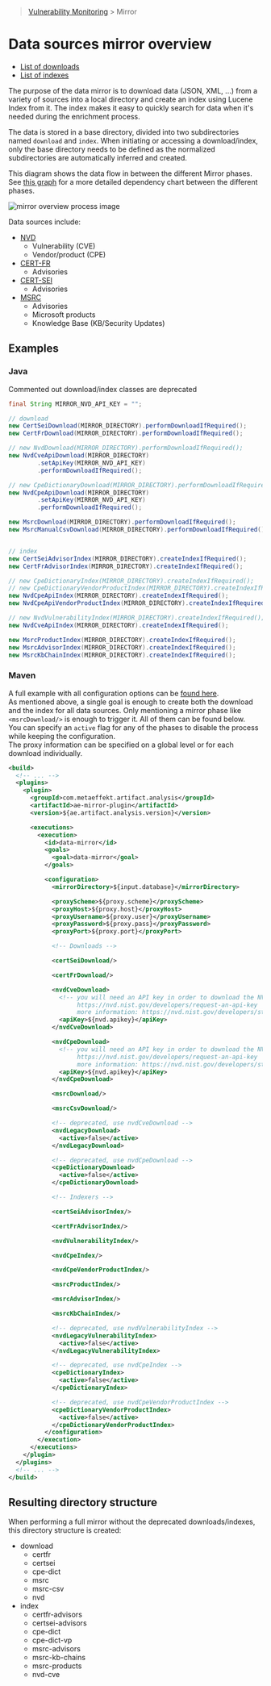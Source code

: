 > [Vulnerability Monitoring](../inventory-enrichment-overview.md) > Mirror

# Data sources mirror overview

- [List of downloads](download.md)
- [List of indexes](index.md)

The purpose of the data mirror is to download data (JSON, XML, ...) from a variety of sources into a local directory and
create an index using Lucene Index from it. The index makes it easy to quickly search for data when it's needed during
the enrichment process.

The data is stored in a base directory, divided into two subdirectories named `download` and `index`. When initiating or
accessing a download/index, only the base directory needs to be defined as the normalized subdirectories are
automatically inferred and created.

This diagram shows the data flow in between the different Mirror phases. See [this graph](../dependants.svg) for a more
detailed dependency chart between the different phases.

![mirror overview process image](mirror-documentation-overview.svg)

Data sources include:

- [NVD](https://nvd.nist.gov/vuln)
    - Vulnerability (CVE)
    - Vendor/product (CPE)
- [CERT-FR](https://www.cert.ssi.gouv.fr/)
    - Advisories
- [CERT-SEI](https://www.sei.cmu.edu/about/divisions/cert/)
    - Advisories
- [MSRC](https://msrc.microsoft.com/update-guide/vulnerability)
    - Advisories
    - Microsoft products
    - Knowledge Base (KB/Security Updates)

## Examples

### Java

Commented out download/index classes are deprecated

```java
final String MIRROR_NVD_API_KEY = "";

// download
new CertSeiDownload(MIRROR_DIRECTORY).performDownloadIfRequired();
new CertFrDownload(MIRROR_DIRECTORY).performDownloadIfRequired();

// new NvdDownload(MIRROR_DIRECTORY).performDownloadIfRequired();
new NvdCveApiDownload(MIRROR_DIRECTORY)
        .setApiKey(MIRROR_NVD_API_KEY)
        .performDownloadIfRequired();

// new CpeDictionaryDownload(MIRROR_DIRECTORY).performDownloadIfRequired();
new NvdCpeApiDownload(MIRROR_DIRECTORY)
        .setApiKey(MIRROR_NVD_API_KEY)
        .performDownloadIfRequired();

new MsrcDownload(MIRROR_DIRECTORY).performDownloadIfRequired();
new MsrcManualCsvDownload(MIRROR_DIRECTORY).performDownloadIfRequired(); // manual download


// index
new CertSeiAdvisorIndex(MIRROR_DIRECTORY).createIndexIfRequired();
new CertFrAdvisorIndex(MIRROR_DIRECTORY).createIndexIfRequired();

// new CpeDictionaryIndex(MIRROR_DIRECTORY).createIndexIfRequired();
// new CpeDictionaryVendorProductIndex(MIRROR_DIRECTORY).createIndexIfRequired();
new NvdCpeApiIndex(MIRROR_DIRECTORY).createIndexIfRequired();
new NvdCpeApiVendorProductIndex(MIRROR_DIRECTORY).createIndexIfRequired();

// new NvdVulnerabilityIndex(MIRROR_DIRECTORY).createIndexIfRequired();
new NvdCveApiIndex(MIRROR_DIRECTORY).createIndexIfRequired();

new MsrcProductIndex(MIRROR_DIRECTORY).createIndexIfRequired();
new MsrcAdvisorIndex(MIRROR_DIRECTORY).createIndexIfRequired();
new MsrcKbChainIndex(MIRROR_DIRECTORY).createIndexIfRequired();
```

### Maven

A full example with all configuration options can be [found here](../../../mirror/pom.xml).  
As mentioned above, a single goal is enough to create both the download and the index for all data sources. Only
mentioning a mirror phase like `<msrcDownload/>` is enough to trigger it. All of them can be found below.  
You can specify an `active` flag for any of the phases to disable the process while keeping the configuration.  
The proxy information can be specified on a global level or for each download individually.

```xml
<build>
  <!-- ... -->
  <plugins>
    <plugin>
      <groupId>com.metaeffekt.artifact.analysis</groupId>
      <artifactId>ae-mirror-plugin</artifactId>
      <version>${ae.artifact.analysis.version}</version>

      <executions>
        <execution>
          <id>data-mirror</id>
          <goals>
            <goal>data-mirror</goal>
          </goals>

          <configuration>
            <mirrorDirectory>${input.database}</mirrorDirectory>

            <proxyScheme>${proxy.scheme}</proxyScheme>
            <proxyHost>${proxy.host}</proxyHost>
            <proxyUsername>${proxy.user}</proxyUsername>
            <proxyPassword>${proxy.pass}</proxyPassword>
            <proxyPort>${proxy.port}</proxyPort>

            <!-- Downloads -->

            <certSeiDownload/>

            <certFrDownload/>

            <nvdCveDownload>
              <!-- you will need an API key in order to download the NVD data:
                   https://nvd.nist.gov/developers/request-an-api-key
                   more information: https://nvd.nist.gov/developers/start-here -->
              <apiKey>${nvd.apikey}</apiKey>
            </nvdCveDownload>

            <nvdCpeDownload>
              <!-- you will need an API key in order to download the NVD data:
                   https://nvd.nist.gov/developers/request-an-api-key
                   more information: https://nvd.nist.gov/developers/start-here -->
              <apiKey>${nvd.apikey}</apiKey>
            </nvdCpeDownload>

            <msrcDownload/>

            <msrcCsvDownload/>

            <!-- deprecated, use nvdCveDownload -->
            <nvdLegacyDownload>
              <active>false</active>
            </nvdLegacyDownload>

            <!-- deprecated, use nvdCpeDownload -->
            <cpeDictionaryDownload>
              <active>false</active>
            </cpeDictionaryDownload>

            <!-- Indexers -->

            <certSeiAdvisorIndex/>

            <certFrAdvisorIndex/>

            <nvdVulnerabilityIndex/>

            <nvdCpeIndex/>

            <nvdCpeVendorProductIndex/>

            <msrcProductIndex/>

            <msrcAdvisorIndex/>

            <msrcKbChainIndex/>

            <!-- deprecated, use nvdVulnerabilityIndex -->
            <nvdLegacyVulnerabilityIndex>
              <active>false</active>
            </nvdLegacyVulnerabilityIndex>

            <!-- deprecated, use nvdCpeIndex -->
            <cpeDictionaryIndex>
              <active>false</active>
            </cpeDictionaryIndex>

            <!-- deprecated, use nvdCpeVendorProductIndex -->
            <cpeDictionaryVendorProductIndex>
              <active>false</active>
            </cpeDictionaryVendorProductIndex>
          </configuration>
        </execution>
      </executions>
    </plugin>
  </plugins>
  <!-- ... -->
</build>
```

## Resulting directory structure

When performing a full mirror without the deprecated downloads/indexes, this directory structure is created:

- download
    - certfr
    - certsei
    - cpe-dict
    - msrc
    - msrc-csv
    - nvd
- index
    - certfr-advisors
    - certsei-advisors
    - cpe-dict
    - cpe-dict-vp
    - msrc-advisors
    - msrc-kb-chains
    - msrc-products
    - nvd-cve
